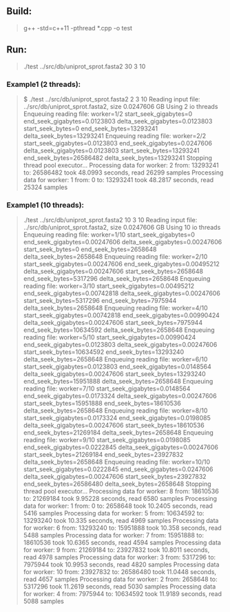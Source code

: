 ## Build:

>  g++ -std=c++11 -pthread *.cpp -o test


## Run:

>  ./test ../src/db/uniprot_sprot.fasta2 30 3 10


### Example1 (2 threads):

>  $ ./test ../src/db/uniprot_sprot.fasta2 2 3 10
>  Reading input file: ../src/db/uniprot_sprot.fasta2, size 0.0247606 GB
>  Using 2 io threads
>  Enqueuing reading file: worker=1/2
>   start_seek_gigabytes=0	end_seek_gigabytes=0.0123803	delta_seek_gigabytes=0.0123803
>   start_seek_bytes=0	end_seek_bytes=13293241	delta_seek_bytes=13293241
>  Enqueuing reading file: worker=2/2
>   start_seek_gigabytes=0.0123803	end_seek_gigabytes=0.0247606	delta_seek_gigabytes=0.0123803
>   start_seek_bytes=13293241	end_seek_bytes=26586482	delta_seek_bytes=13293241
>  Stopping thread pool executor...
>  Processing data for worker: 2 from: 13293241 to: 26586482 took 48.0993 seconds,  read 26299 samples
>  Processing data for worker: 1 from: 0 to: 13293241 took 48.2817 seconds,  read 25324 samples


### Example1 (10 threads):

>  ./test ../src/db/uniprot_sprot.fasta2 10 3 10
>  Reading input file: ../src/db/uniprot_sprot.fasta2, size 0.0247606 GB
>  Using 10 io threads
>  Enqueuing reading file: worker=1/10
>   start_seek_gigabytes=0	end_seek_gigabytes=0.00247606	delta_seek_gigabytes=0.00247606
>   start_seek_bytes=0	end_seek_bytes=2658648	delta_seek_bytes=2658648
>  Enqueuing reading file: worker=2/10
>   start_seek_gigabytes=0.00247606	end_seek_gigabytes=0.00495212	delta_seek_gigabytes=0.00247606
>   start_seek_bytes=2658648	end_seek_bytes=5317296	delta_seek_bytes=2658648
>  Enqueuing reading file: worker=3/10
>   start_seek_gigabytes=0.00495212	end_seek_gigabytes=0.00742818	delta_seek_gigabytes=0.00247606
>   start_seek_bytes=5317296	end_seek_bytes=7975944	delta_seek_bytes=2658648
>  Enqueuing reading file: worker=4/10
>   start_seek_gigabytes=0.00742818	end_seek_gigabytes=0.00990424	delta_seek_gigabytes=0.00247606
>   start_seek_bytes=7975944	end_seek_bytes=10634592	delta_seek_bytes=2658648
>  Enqueuing reading file: worker=5/10
>   start_seek_gigabytes=0.00990424	end_seek_gigabytes=0.0123803	delta_seek_gigabytes=0.00247606
>   start_seek_bytes=10634592	end_seek_bytes=13293240	delta_seek_bytes=2658648
>  Enqueuing reading file: worker=6/10
>   start_seek_gigabytes=0.0123803	end_seek_gigabytes=0.0148564	delta_seek_gigabytes=0.00247606
>   start_seek_bytes=13293240	end_seek_bytes=15951888	delta_seek_bytes=2658648
>  Enqueuing reading file: worker=7/10
>   start_seek_gigabytes=0.0148564	end_seek_gigabytes=0.0173324	delta_seek_gigabytes=0.00247606
>   start_seek_bytes=15951888	end_seek_bytes=18610536	delta_seek_bytes=2658648
>  Enqueuing reading file: worker=8/10
>   start_seek_gigabytes=0.0173324	end_seek_gigabytes=0.0198085	delta_seek_gigabytes=0.00247606
>   start_seek_bytes=18610536	end_seek_bytes=21269184	delta_seek_bytes=2658648
>  Enqueuing reading file: worker=9/10
>   start_seek_gigabytes=0.0198085	end_seek_gigabytes=0.0222845	delta_seek_gigabytes=0.00247606
>   start_seek_bytes=21269184	end_seek_bytes=23927832	delta_seek_bytes=2658648
>  Enqueuing reading file: worker=10/10
>   start_seek_gigabytes=0.0222845	end_seek_gigabytes=0.0247606	delta_seek_gigabytes=0.00247606
>   start_seek_bytes=23927832	end_seek_bytes=26586480	delta_seek_bytes=2658648
>  Stopping thread pool executor...
>  Processing data for worker: 8 from: 18610536 to: 21269184 took 9.95228 seconds,  read 6580 samples
>  Processing data for worker: 1 from: 0 to: 2658648 took 10.2405 seconds,  read 5416 samples
>  Processing data for worker: 5 from: 10634592 to: 13293240 took 10.335 seconds,  read 4969 samples
>  Processing data for worker: 6 from: 13293240 to: 15951888 took 10.358 seconds,  read 5488 samples
>  Processing data for worker: 7 from: 15951888 to: 18610536 took 10.6365 seconds,  read 4594 samples
>  Processing data for worker: 9 from: 21269184 to: 23927832 took 10.8011 seconds,  read 4978 samples
>  Processing data for worker: 3 from: 5317296 to: 7975944 took 10.9953 seconds,  read 4820 samples
>  Processing data for worker: 10 from: 23927832 to: 26586480 took 11.0448 seconds,  read 4657 samples
>  Processing data for worker: 2 from: 2658648 to: 5317296 took 11.2619 seconds,  read 5030 samples
>  Processing data for worker: 4 from: 7975944 to: 10634592 took 11.9189 seconds,  read 5088 samples
